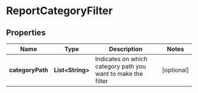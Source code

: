 
# ReportCategoryFilter

## Properties
Name | Type | Description | Notes
------------ | ------------- | ------------- | -------------
**categoryPath** | **List&lt;String&gt;** | Indicates on which category path you want to make the filter |  [optional]



